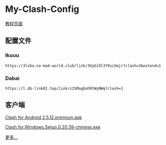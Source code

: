 # My-Clash-Config

[教程页面](/mcc)

## 配置文件

### Ikuuu

```
https://3lsbu.no-mad-world.club/link/3UyGi9l3Y9siXmjr?clash=3&extend=1
```

### Dabai

```
https://l.db-link01.top/link/z2SMogEehRtWyNWq?clash=1
```

## 客户端

[Clash for Android 2.5.12.premium.apk](https://ghproxy.org/https://github.com/zkitefly/zkitefly.github.io/releases/download/3/Clash.for.Android.2.5.12.premium.apk)

[Clash.for.Windows.Setup.0.20.39-chinese.exe](https://ghproxy.org/https://github.com/zkitefly/zkitefly.github.io/releases/download/3/Clash.for.Windows.Setup.0.20.39-chinese.exe)

[更多...](https://github.com/zkitefly/zkitefly.github.io/releases/tag/3)
